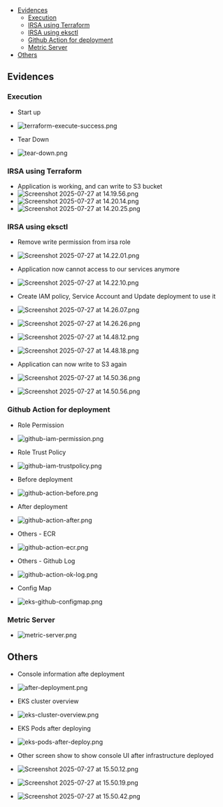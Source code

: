 - [Evidences](#evidences)
  * [Execution](#execution)
  * [IRSA using Terraform](#irsa-using-terraform)
  * [IRSA using eksctl](#irsa-using-eksctl)
  * [Github Action for deployment](#github-action-for-deployment)
  * [Metric Server](#metric-server)
- [Others](#others)

## Evidences

### Execution
- Start up
- ![terraform-execute-success.png](images/terraform-execute-success.png)

- Tear Down
- ![tear-down.png](images/tear-down.png)

### IRSA using Terraform
- Application is working, and can write to S3 bucket
- ![Screenshot 2025-07-27 at 14.19.56.png](images/Screenshot%202025-07-27%20at%2014.19.56.png)
- ![Screenshot 2025-07-27 at 14.20.14.png](images/Screenshot%202025-07-27%20at%2014.20.14.png)
- ![Screenshot 2025-07-27 at 14.20.25.png](images/Screenshot%202025-07-27%20at%2014.20.25.png)

### IRSA using eksctl
- Remove write permission from irsa role

- ![Screenshot 2025-07-27 at 14.22.01.png](images/Screenshot%202025-07-27%20at%2014.22.01.png)

- Application now cannot access to our services anymore

- ![Screenshot 2025-07-27 at 14.22.10.png](images/Screenshot%202025-07-27%20at%2014.22.10.png)

- Create IAM policy, Service Account and Update deployment to use it

- ![Screenshot 2025-07-27 at 14.26.07.png](images/Screenshot%202025-07-27%20at%2014.26.07.png)
- ![Screenshot 2025-07-27 at 14.26.26.png](images/Screenshot%202025-07-27%20at%2014.26.26.png)
- ![Screenshot 2025-07-27 at 14.48.12.png](images/Screenshot%202025-07-27%20at%2014.48.12.png)
- ![Screenshot 2025-07-27 at 14.48.18.png](images/Screenshot%202025-07-27%20at%2014.48.18.png)

- Application can now write to S3 again

- ![Screenshot 2025-07-27 at 14.50.36.png](images/Screenshot%202025-07-27%20at%2014.50.36.png)
- ![Screenshot 2025-07-27 at 14.50.56.png](images/Screenshot%202025-07-27%20at%2014.50.56.png)

### Github Action for deployment
- Role Permission

- ![github-iam-permission.png](images/github-iam-permission.png)
- Role Trust Policy

- ![github-iam-trustpolicy.png](images/github-iam-trustpolicy.png)
- Before deployment

- ![github-action-before.png](images/github-action-before.png)
- After deployment

- ![github-action-after.png](images/github-action-after.png)
- Others - ECR

- ![github-action-ecr.png](images/github-action-ecr.png)
- Others - Github Log

- ![github-action-ok-log.png](images/github-action-ok-log.png)
- Config Map

- ![eks-github-configmap.png](images/eks-github-configmap.png)


### Metric Server
- ![metric-server.png](images/metric-server.png)


## Others
- Console information afte deployment
- ![after-deployment.png](images/after-deployment.png)

- EKS cluster overview
- ![eks-cluster-overview.png](images/eks-cluster-overview.png)

- EKS Pods after deploying
- ![eks-pods-after-deploy.png](images/eks-pods-after-deploy.png)

- Other screen show to show console UI after infrastructure deployed
- ![Screenshot 2025-07-27 at 15.50.12.png](images/Screenshot%202025-07-27%20at%2015.50.12.png)
- ![Screenshot 2025-07-27 at 15.50.19.png](images/Screenshot%202025-07-27%20at%2015.50.19.png)
- ![Screenshot 2025-07-27 at 15.50.42.png](images/Screenshot%202025-07-27%20at%2015.50.42.png)
